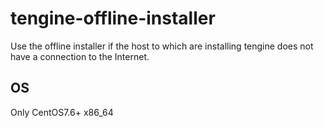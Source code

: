 # tengine-offline-installer


Use the offline installer if the host to which are installing tengine does not have a connection to the Internet.

## OS

Only CentOS7.6+ x86_64
